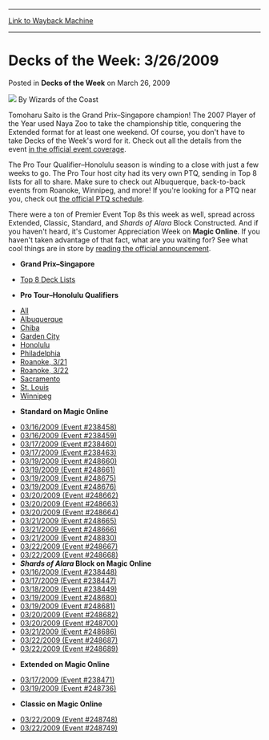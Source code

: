 
---
[Link to Wayback Machine](https://web.archive.org/web/20220127061308/https://magic.wizards.com/en/articles/archive/decks-week/decks-week-3262009-2009-03-26)

[_metadata_:author]:- "Wizards of the Coast"
[_metadata_:description]:- "Tomoharu Saito is the Grand Prix–Singapore champion! The 2007 Player of the Year used Naya Zoo to take the championship title, conquering the Extended format for at least one weekend. Of course, you don't have to take Decks of the Week's word for it. Check out all the details from the event in the official event coverage. The Pro Tour Qualifier–Honolulu season is winding to a"
[_metadata_:generator]:- "Drupal 7 (http://drupal.org)"
[_metadata_:node]:- "599271"
[_metadata_:publish_date]:- "2009-03-26"
[_metadata_:source]:- "div-main-content"
[_metadata_:title]:- "Decks of the Week: 3/26/2009"
[_metadata_:wayback_capture_timestamp]:- "2022-01-27 06:13:08"
[_metadata_:wayback_raw_url]:- "https://web.archive.org/web/20220127061308id_/https://magic.wizards.com/en/articles/archive/decks-week/decks-week-3262009-2009-03-26"
[_metadata_:wayback_url]:- "https://magic.wizards.com/en/articles/archive/decks-week/decks-week-3262009-2009-03-26"
---


Decks of the Week: 3/26/2009
============================



 Posted in **Decks of the Week**
 on March 26, 2009 






![](https://media.magic.wizards.com/styles/auth_small/public/images/person/wizards_author.jpg)
By Wizards of the Coast











Tomoharu Saito is the Grand Prix–Singapore champion! The 2007 Player of the Year used Naya Zoo to take the championship title, conquering the Extended format for at least one weekend. Of course, you don't have to take Decks of the Week's word for it. Check out all the details from the event [in the official event coverage](/en/events/coverage/saito-slaughters-singapore).


The Pro Tour Qualifier–Honolulu season is winding to a close with just a few weeks to go. The Pro Tour host city had its very own PTQ, sending in Top 8 lists for all to share. Make sure to check out Albuquerque, back-to-back events from Roanoke, Winnipeg, and more! If you're looking for a PTQ near you, check out [the official PTQ schedule](http://archive.wizards.com/Magic/TCG/Events.aspx?x=mtgcom/protour/honolulu09-qualifiers).


There were a ton of Premier Event Top 8s this week as well, spread across Extended, Classic, Standard, and *Shards of Alara* Block Constructed. And if you haven't heard, it's Customer Appreciation Week on **Magic Online**. If you haven't taken advantage of that fact, what are you waiting for? See what cool things are in store by [reading the official announcement](http://archive.wizards.com/Magic/Magazine/Article.aspx?x=mtg/daily/other/032309a). 


* **Grand Prix–Singapore**
+ [Top 8 Deck Lists](/en/events/coverage/saito-slaughters-singapore)

* **Pro Tour–Honolulu Qualifiers**
+ [All](/en/events/coverage/pro-tour%E2%80%93honolulu-qualifying-season-top-8-decklists)
+ [Albuquerque](/en/articles/archive/event-coverage/pro-tour%E2%80%93honolulu-qualifying-season-top-8-decklists-2009-03-25)
+ [Chiba](/en/articles/archive/event-coverage/pro-tour%E2%80%93honolulu-qualifying-season-top-8-decklists-2009-03-25-0)
+ [Garden City](/en/articles/archive/event-coverage/pro-tour%E2%80%93honolulu-qualifying-season-top-8-decklists-2009-03-25-2)
+ [Honolulu](/en/articles/archive/event-coverage/pro-tour%E2%80%93honolulu-qualifying-season-top-8-decklists-2009-03-25-3)
+ [Philadelphia](/en/articles/archive/event-coverage/pro-tour%E2%80%93honolulu-qualifying-season-top-8-decklists-2009-03-25-1)
+ [Roanoke, 3/21](/en/articles/archive/event-coverage/pro-tour%E2%80%93honolulu-qualifying-season-top-8-decklists-2009-03-25-4)
+ [Roanoke, 3/22](/en/articles/archive/event-coverage/pro-tour%E2%80%93honolulu-qualifying-season-top-8-decklists-2009-03-25-8)
+ [Sacramento](/en/articles/archive/event-coverage/pro-tour%E2%80%93honolulu-qualifying-season-top-8-decklists-2009-03-25-5)
+ [St. Louis](/en/articles/archive/event-coverage/pro-tour%E2%80%93honolulu-qualifying-season-top-8-decklists-2009-03-25-6)
+ [Winnipeg](/en/articles/archive/event-coverage/pro-tour%E2%80%93honolulu-qualifying-season-top-8-decklists-2009-03-25-7)

* **Standard on Magic Online**
+ [03/16/2009 (Event #238458)](http://archive.wizards.com/magic/magazine/events.aspx?x=mtg/daily/decks/mol238458)
+ [03/16/2009 (Event #238459)](http://archive.wizards.com/magic/magazine/events.aspx?x=mtg/daily/decks/mol238459)
+ [03/17/2009 (Event #238460)](http://archive.wizards.com/magic/magazine/events.aspx?x=mtg/daily/decks/mol238460)
+ [03/17/2009 (Event #238463)](http://archive.wizards.com/magic/magazine/events.aspx?x=mtg/daily/decks/mol238463)
+ [03/19/2009 (Event #248660)](http://archive.wizards.com/magic/magazine/events.aspx?x=mtg/daily/decks/mol248660)
+ [03/19/2009 (Event #248661)](http://archive.wizards.com/magic/magazine/events.aspx?x=mtg/daily/decks/mol248661)
+ [03/19/2009 (Event #248675)](http://archive.wizards.com/magic/magazine/events.aspx?x=mtg/daily/decks/mol248675)
+ [03/19/2009 (Event #248676)](http://archive.wizards.com/magic/magazine/events.aspx?x=mtg/daily/decks/mol248676)
+ [03/20/2009 (Event #248662)](http://archive.wizards.com/magic/magazine/events.aspx?x=mtg/daily/decks/mol248662)
+ [03/20/2009 (Event #248663)](http://archive.wizards.com/magic/magazine/events.aspx?x=mtg/daily/decks/mol248663)
+ [03/20/2009 (Event #248664)](http://archive.wizards.com/magic/magazine/events.aspx?x=mtg/daily/decks/mol248664)
+ [03/21/2009 (Event #248665)](http://archive.wizards.com/magic/magazine/events.aspx?x=mtg/daily/decks/mol248665)
+ [03/21/2009 (Event #248666)](http://archive.wizards.com/magic/magazine/events.aspx?x=mtg/daily/decks/mol248666)
+ [03/21/2009 (Event #248830)](http://archive.wizards.com/magic/magazine/events.aspx?x=mtg/daily/decks/mol248830)
+ [03/22/2009 (Event #248667)](http://archive.wizards.com/magic/magazine/events.aspx?x=mtg/daily/decks/mol248667)
+ [03/22/2009 (Event #248668)](http://archive.wizards.com/magic/magazine/events.aspx?x=mtg/daily/decks/mol248668)
+ ***Shards of Alara* Block on Magic Online**
+ [03/16/2009 (Event #238448)](http://archive.wizards.com/magic/magazine/events.aspx?x=mtg/daily/decks/mol238448)
+ [03/17/2009 (Event #238447)](http://archive.wizards.com/magic/magazine/events.aspx?x=mtg/daily/decks/mol238447)
+ [03/18/2009 (Event #238449)](http://archive.wizards.com/magic/magazine/events.aspx?x=mtg/daily/decks/mol238449)
+ [03/19/2009 (Event #248680)](http://archive.wizards.com/magic/magazine/events.aspx?x=mtg/daily/decks/mol248680)
+ [03/19/2009 (Event #248681)](http://archive.wizards.com/magic/magazine/events.aspx?x=mtg/daily/decks/mol248681)
+ [03/20/2009 (Event #248682)](http://archive.wizards.com/magic/magazine/events.aspx?x=mtg/daily/decks/mol248682)
+ [03/20/2009 (Event #248700)](http://archive.wizards.com/magic/magazine/events.aspx?x=mtg/daily/decks/mol248700)
+ [03/21/2009 (Event #248686)](http://archive.wizards.com/magic/magazine/events.aspx?x=mtg/daily/decks/mol248686)
+ [03/22/2009 (Event #248687)](http://archive.wizards.com/magic/magazine/events.aspx?x=mtg/daily/decks/mol248687)
+ [03/22/2009 (Event #248689)](http://archive.wizards.com/magic/magazine/events.aspx?x=mtg/daily/decks/mol248689)

* **Extended on Magic Online**
+ [03/17/2009 (Event #238471)](http://archive.wizards.com/magic/magazine/events.aspx?x=mtg/daily/decks/mol238471)
+ [03/19/2009 (Event #248736)](http://archive.wizards.com/magic/magazine/events.aspx?x=mtg/daily/decks/mol248736)

* **Classic on Magic Online**
+ [03/22/2009 (Event #248748)](http://archive.wizards.com/magic/magazine/events.aspx?x=mtg/daily/decks/mol248748)
+ [03/22/2009 (Event #248749)](http://archive.wizards.com/magic/magazine/events.aspx?x=mtg/daily/decks/mol248749)






